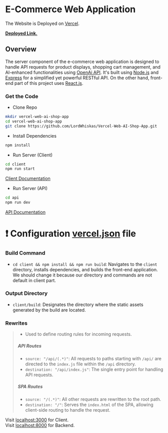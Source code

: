 
# E-Commerce Web Application

The Website is Deployed on [Vercel](https://vercel.com/).
<br />

**[Deployed Link.](https://vercel-web-ai-shop-app.vercel.app/)** 

## Overview 

The server component of the e-commerce web application is designed to handle API requests for product displays, shopping cart management, and AI-enhanced functionalities using [OpenAi API](https://openai.com/blog/openai-api). It's built using [Node.js](https://nodejs.org/en) and [Express](https://expressjs.com/) for a simplified yet powerful RESTful API. On the other hand, front-end part of this project uses [React.js](https://react.dev/).


### Get the Code

- Clone Repo

```bash
mkdir vercel-web-ai-shop-app
cd vercel-web-ai-shop-app
git clone https://github.com/LordWhiskas/Vercel-Web-AI-Shop-App.git
```


- Install Dependencies

```bash
npm install
```

- Run Server (Client)
```bash
cd client
npm run start
```

[Client Documentation](https://github.com/LordWhiskas/Vercel-Web-AI-Shop-App/tree/main/client)

- Run Server (API)
```bash
cd api
npm run dev
```
[API Documentation](https://github.com/LordWhiskas/Vercel-Web-AI-Shop-App/blob/main/api)

# :exclamation: Configuration [vercel.json](https://github.com/LordWhiskas/Vercel-Web-AI-Shop-App/blob/main/vercel.json) file
  
### Build Command

- `cd client && npm install && npm run build`: Navigates to the `client` directory, installs dependencies, and builds the front-end application. We should change it because our directory and commands are not default in client part.

### Output Directory

- `client/build`: Designates the directory where the static assets generated by the build are located.

### Rewrites
>
> - Used to define routing rules for incoming requests.
>
> ##### API Routes
>
> - `source: "/api/(.*)"`: All requests to paths starting with `/api/` are directed to the `index.js` file within the `/api` directory.
> - `destination: "/api/index.js"`: The single entry point for handling API requests.
>
> ##### SPA Routes
>
> - `source: "/(.*)"`: All other requests are rewritten to the root path.
> - `destination: "/"`: Serves the `index.html` of the SPA, allowing client-side routing to handle the request.

Visit [localhost:3000](http://localhost:3000) for Client. <br/>
Visit [localhost:8000](http://localhost:8000) for Backend.
